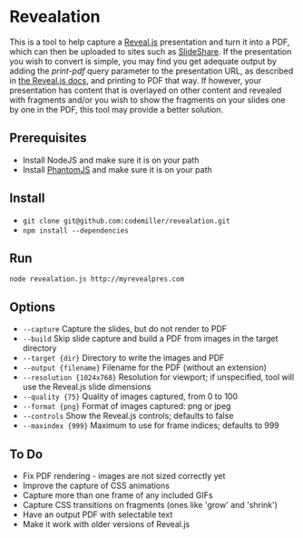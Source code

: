 Revealation
===========

This is a tool to help capture a [Reveal.js](https://github.com/hakimel/reveal.js) presentation and turn it into a PDF, which can then be uploaded to sites such as [SlideShare](http://www.slideshare.net). If the presentation you wish to convert is simple, you may find you get adequate output by adding the _print-pdf_ query parameter to the presentation URL, as described in [the Reveal.js docs](https://github.com/hakimel/reveal.js/blob/master/README.md#pdf-export), and printing to PDF that way. If however, your presentation has content that is overlayed on other content and revealed with fragments and/or you wish to show the fragments on your slides one by one in the PDF, this tool may provide a better solution.

## Prerequisites

- Install NodeJS and make sure it is on your path
- Install [PhantomJS](http://phantomjs.org) and make sure it is on your path 

## Install

- `git clone git@github.com:codemiller/revealation.git`
- `npm install --dependencies`

## Run 

`node revealation.js http://myrevealpres.com`

## Options 

- `--capture` Capture the slides, but do not render to PDF
- `--build` Skip slide capture and build a PDF from images in the target directory 
- `--target {dir}` Directory to write the images and PDF
- `--output {filename}` Filename for the PDF (without an extension)
- `--resolution {1024x768}` Resolution for viewport; if unspecified, tool will use the Reveal.js slide dimensions
- `--quality {75}` Quality of images captured, from 0 to 100
- `--format {png}` Format of images captured: png or jpeg
- `--controls` Show the Reveal.js controls; defaults to false
- `--maxindex {999}` Maximum to use for frame indices; defaults to 999

## To Do

- Fix PDF rendering - images are not sized correctly yet
- Improve the capture of CSS animations
- Capture more than one frame of any included GIFs
- Capture CSS transitions on fragments (ones like 'grow' and 'shrink')
- Have an output PDF with selectable text
- Make it work with older versions of Reveal.js
